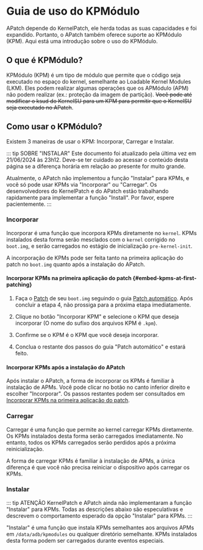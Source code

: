 # Guia de uso do KPMódulo

APatch depende do KernelPatch, ele herda todas as suas capacidades e foi expandido. Portanto, o APatch também oferece suporte ao KPMódulo (KPM). Aqui está uma introdução sobre o uso do KPMódulo.

## O que é KPMódulo?

KPMódulo (KPM) é um tipo de módulo que permite que o código seja executado no espaço do kernel, semelhante ao Loadable Kernel Modules (LKM). Eles podem realizar algumas operações que os APMódulo (APM) não podem realizar (ex.: proteção da imagem de partição). ~~Você pode até modificar o ksud do KernelSU para um KPM para permitir que o KernelSU seja executado no APatch~~.

## Como usar o KPMódulo?

Existem 3 maneiras de usar o KPM: Incorporar, Carregar e Instalar.

::: tip SOBRE "INSTALAR"
Este documento foi atualizado pela última vez em 21/06/2024 às 23h12. Deve-se ter cuidado ao acessar o conteúdo desta página se a diferença horária em relação ao presente for muito grande.

Atualmente, o APatch não implementou a função "Instalar" para KPMs, e você só pode usar KPMs via "Incorporar" ou "Carregar". Os desenvolvedores do KernelPatch e do APatch estão trabalhando rapidamente para implementar a função "Install". Por favor, espere pacientemente.
:::

### Incorporar

Incorporar é uma função que incorpora KPMs diretamente no `kernel`. KPMs instalados desta forma serão mesclados com o `kernel` corrigido no `boot.img`, e serão carregados no estágio de inicialização `pre-kernel-init`.

A incorporação de KPMs pode ser feita tanto na primeira aplicação do patch no `boot.img` quanto após a instalação do APatch.

#### Incorporar KPMs na primeira aplicação do patch {#embed-kpms-at-first-patching}

1. Faça o [Patch](/pt_BR/patch) de seu `boot.img` seguindo o guia [Patch automático](/pt_BR/patch#automatically-patching). Após concluir a etapa 4, não prossiga para a próxima etapa imediatamente.

2. Clique no botão "Incorporar KPM" e selecione o KPM que deseja incorporar (O nome do sufixo dos arquivos KPM é `.kpm`).

3. Confirme se o KPM é o KPM que você deseja incorporar.

4. Conclua o restante dos passos do guia "Patch automático" e estará feito.

#### Incorporar KPMs após a instalação do APatch

Após instalar o APatch, a forma de incorporar os KPMs é familiar à instalação de APMs. Você pode clicar no botão no canto inferior direito e escolher "Incorporar". Os passos restantes podem ser consultados em [Incorporar KPMs na primeira aplicação do patch](/pt_BR/kpm-usage-guide#embed-kpms-at-first-patching).

### Carregar

Carregar é uma função que permite ao kernel carregar KPMs diretamente. Os KPMs instalados desta forma serão carregados imediatamente. No entanto, todos os KPMs carregados serão perdidos após a próxima reinicialização.

A forma de carregar KPMs é familiar à instalação de APMs, a única diferença é que você não precisa reiniciar o dispositivo após carregar os KPMs.

### Instalar

::: tip ATENÇÃO
KernelPatch e APatch ainda não implementaram a função "Instalar" para KPMs. Todas as descrições abaixo são especulativas e descrevem o comportamento esperado da opção "Instalar" para KPMs.
:::

"Instalar" é uma função que instala KPMs semelhantes aos arquivos APMs em `/data/adb/kpmodules` ou qualquer diretório semelhante. KPMs instalados desta forma podem ser carregados durante eventos especiais.
